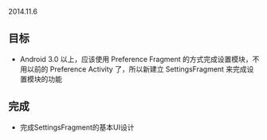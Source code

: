 2014.11.6

## 目标

* Android 3.0 以上，应该使用 Preference Fragment 的方式完成设置模块，不用以前的 Preference Activity
了，所以新建立 SettingsFragment 来完成设置模块的功能


## 完成

* 完成SettingsFragment的基本UI设计
